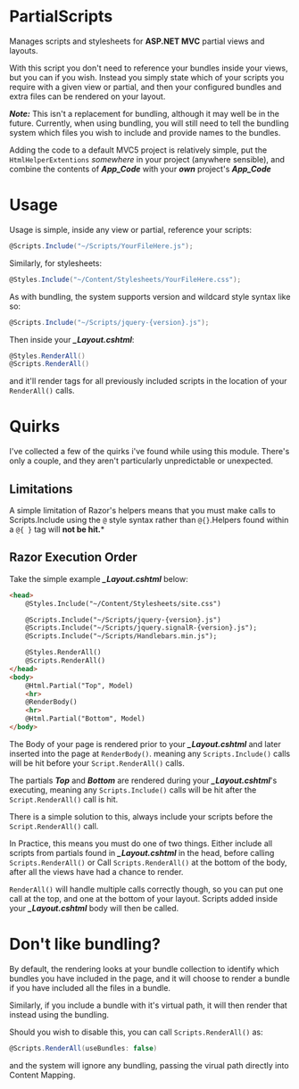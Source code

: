 PartialScripts
==============

Manages scripts and stylesheets for **ASP.NET MVC** partial views and layouts.

With this script you don't need to reference your bundles inside your views, but you can if you wish. Instead you simply state which of your scripts you require with a given view or partial, and then your configured bundles and extra files can be rendered on your layout.

***Note:*** This isn't a replacement for bundling, although it may well be in the future. Currently, when using bundling, you will still need to tell the bundling system which files you wish to include and provide names to the bundles.

Adding the code to a default MVC5 project is relatively simple, put the ```HtmlHelperExtentions``` _somewhere_ in your project (anywhere sensible), and combine the contents of ***App_Code*** with your ***own*** project's ***App_Code***

Usage
=====

Usage is simple, inside any view or partial, reference your scripts:

```csharp
@Scripts.Include("~/Scripts/YourFileHere.js");
```
    
Similarly, for stylesheets:

```csharp
@Styles.Include("~/Content/Stylesheets/YourFileHere.css");
```
    
As with bundling, the system supports version and wildcard style syntax like so:

```csharp    
@Scripts.Include("~/Scripts/jquery-{version}.js");
```

Then inside your ***_Layout.cshtml***:

```csharp
@Styles.RenderAll()
@Scripts.RenderAll()
```

and it'll render tags for all previously included scripts in the location of your ```RenderAll()``` calls.

Quirks
======

I've collected a few of the quirks i've found while using this module. There's only a couple, and they aren't particularly unpredictable or unexpected.

Limitations
----------
A simple limitation of Razor's helpers means that you must make calls to Scripts.Include using the ```@``` style syntax rather than ```@{}```.Helpers found within a ```@{ }``` tag will **not be hit.***

Razor Execution Order
---------------------

Take the simple example ***_Layout.cshtml*** below:

```html
<head>
    @Styles.Include("~/Content/Stylesheets/site.css")

    @Scripts.Include("~/Scripts/jquery-{version}.js")
    @Scripts.Include("~/Scripts/jquery.signalR-{version}.js");
    @Scripts.Include("~/Scripts/Handlebars.min.js");

    @Styles.RenderAll()
    @Scripts.RenderAll()
</head>
<body>
    @Html.Partial("Top", Model)
    <hr>
    @RenderBody()
    <hr>
    @Html.Partial("Bottom", Model)
</body>
```

The Body of your page is rendered prior to your ***_Layout.cshtml*** and later inserted into the page at ```RenderBody()```. meaning any ```Scripts.Include()``` calls will be hit before your ```Script.RenderAll()``` calls.

The partials ***Top*** and ***Bottom*** are rendered during your ***_Layout.cshtml***'s executing, meaning any ```Scripts.Include()``` calls will be hit after the ```Script.RenderAll()``` call is hit. 

There is a simple solution to this, always include your scripts before the ```Script.RenderAll()``` call.

In Practice, this means you must do one of two things. Either include all scripts from partials found in ***_Layout.cshtml*** in the head, before calling ```Scripts.RenderAll()``` or Call ```Scripts.RenderAll()``` at the bottom of the body, after all the views have had a chance to render.

```RenderAll()``` will handle multiple calls correctly though, so you can put one call at the top, and one at the bottom of your layout. Scripts added inside your ***_Layout.cshtml*** body will then be called. 

Don't like bundling?
=======

By default, the rendering looks at your bundle collection to identify which bundles you have included in the page, and it will choose to render a bundle if you have included all the files in a bundle.

Similarly, if you include a bundle with it's virtual path, it will then render that instead using the bundling.

Should you wish to disable this, you can call ```Scripts.RenderAll()``` as:

```csharp
@Scripts.RenderAll(useBundles: false)
```

and the system will ignore any bundling, passing the virual path directly into Content Mapping.
